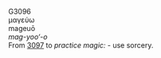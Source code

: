 <body>
  <p>G3096<br>  μαγεύω  <br> mageuō  <br><i>mag-yoo‘-o </i><br>From <a href="g3097.htm">3097</a>  to <i>practice</i> <i>magic:</i> - use sorcery.<br></p>
 </body>
